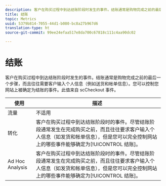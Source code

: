 ```yaml
---
description: 客户在购买过程中到达结账阶段时发生的事件。结账通常是购物完成之前的最后一个步骤，而且往往需要客户输入个人信息（例如送货和帐单信息）。您可以控制您网站上被确定为结账的事件。此值来自 scCheckout 事件。
title: 结账
topic: Metrics
uuid: 5379b814-7055-44d1-b080-bc8a27b967d6
translation-type: ht
source-git-commit: 99ee24efaa517e8da700c67818c111c4aa90dc02

---
```



# 结账

客户在购买过程中到达结账阶段时发生的事件。结账通常是购物完成之前的最后一个步骤，而且往往需要客户输入个人信息（例如送货和帐单信息）。您可以控制您网站上被确定为结账的事件。此值来自 scCheckout 事件。

| 使用 | 描述 |
|---|---|
| 流量 | 不适用 |
| 转化 | 客户在购买过程中到达结账阶段时的事件。尽管结账阶段通常发生在完成购买之前，而且往往要求客户输入个人信息（如发货和帐单信息），但是您可以完全控制网站上的哪些事件能够确定为[!UICONTROL 结账]。 |
| Ad Hoc Analysis | 客户在购买过程中到达结账阶段时的事件。尽管结账阶段通常发生在完成购买之前，而且往往要求客户输入个人信息（如发货和帐单信息），但是您可以完全控制网站上的哪些事件能够确定为[!UICONTROL 结账]。 |

